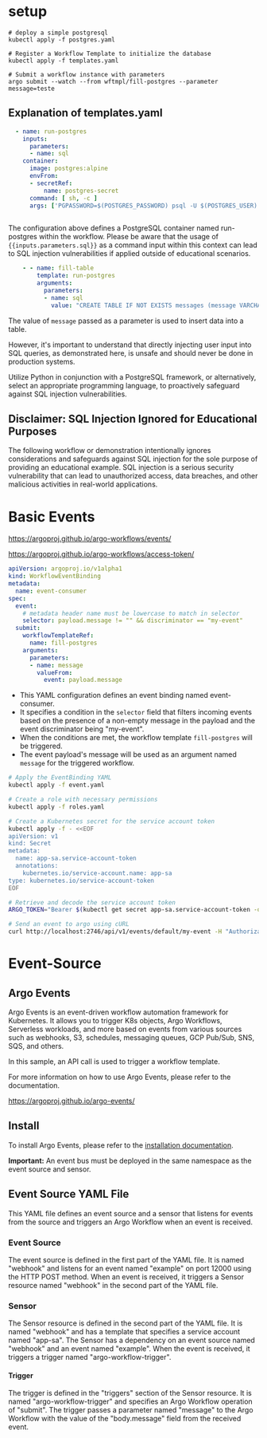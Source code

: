 # setup

```
# deploy a simple postgresql
kubectl apply -f postgres.yaml
 
# Register a Workflow Template to initialize the database
kubectl apply -f templates.yaml

# Submit a workflow instance with parameters
argo submit --watch --from wftmpl/fill-postgres --parameter message=teste
```

## Explanation of templates.yaml

```yaml
  - name: run-postgres
    inputs:
      parameters:
      - name: sql     
    container: 
      image: postgres:alpine
      envFrom:
      - secretRef:
          name: postgres-secret
      command: [ sh, -c ]
      args: ['PGPASSWORD=$(POSTGRES_PASSWORD) psql -U $(POSTGRES_USER) -h $(POSTGRES_HOST) -d $(POSTGRES_DB) -p $(POSTGRES_PORT) -c "{{inputs.parameters.sql}}"']
    
```
The configuration above defines a PostgreSQL container named run-postgres within the workflow. Please be aware that the usage of `{{inputs.parameters.sql}}` as a command input within this context can lead to SQL injection vulnerabilities if applied outside of educational scenarios.

```yaml
    - - name: fill-table
        template: run-postgres
        arguments:
          parameters:
          - name: sql
            value: "CREATE TABLE IF NOT EXISTS messages (message VARCHAR(255)); INSERT INTO messages (message) VALUES ('{{inputs.parameters.message}}');"
```
The value of `message` passed as a parameter is used to insert data into a table. 

However, it's important to understand that directly injecting user input into SQL queries, as demonstrated here, is unsafe and should never be done in production systems.

Utilize Python in conjunction with a PostgreSQL framework, or alternatively, select an appropriate programming language, to proactively safeguard against SQL injection vulnerabilities.

## Disclaimer: SQL Injection Ignored for Educational Purposes

The following workflow or demonstration intentionally ignores considerations and safeguards against SQL injection for the sole purpose of providing an educational example. SQL injection is a serious security vulnerability that can lead to unauthorized access, data breaches, and other malicious activities in real-world applications.


# Basic Events

https://argoproj.github.io/argo-workflows/events/

https://argoproj.github.io/argo-workflows/access-token/

```yaml
apiVersion: argoproj.io/v1alpha1
kind: WorkflowEventBinding
metadata:
  name: event-consumer
spec:
  event:
    # metadata header name must be lowercase to match in selector
    selector: payload.message != "" && discriminator == "my-event"
  submit:
    workflowTemplateRef:
      name: fill-postgres
    arguments:
      parameters:
      - name: message
        valueFrom:
          event: payload.message
```
- This YAML configuration defines an event binding named event-consumer.
- It specifies a condition in the `selector` field that filters incoming events based on the presence of a non-empty message in the payload and the event discriminator being "my-event".
- When the conditions are met, the workflow template `fill-postgres` will be triggered.
- The event payload's message will be used as an argument named `message` for the triggered workflow.

```bash
# Apply the EventBinding YAML
kubectl apply -f event.yaml

# Create a role with necessary permissions
kubectl apply -f roles.yaml

# Create a Kubernetes secret for the service account token
kubectl apply -f - <<EOF
apiVersion: v1
kind: Secret
metadata:
  name: app-sa.service-account-token
  annotations:
    kubernetes.io/service-account.name: app-sa
type: kubernetes.io/service-account-token
EOF

# Retrieve and decode the service account token
ARGO_TOKEN="Bearer $(kubectl get secret app-sa.service-account-token -o=jsonpath='{.data.token}' | base64 --decode)"

# Send an event to argo using cURL
curl http://localhost:2746/api/v1/events/default/my-event -H "Authorization: $ARGO_TOKEN" -d '{"message": "hello events"}'

```

# Event-Source

## Argo Events

Argo Events is an event-driven workflow automation framework for Kubernetes. It allows you to trigger K8s objects, Argo Workflows, Serverless workloads, and more based on events from various sources such as webhooks, S3, schedules, messaging queues, GCP Pub/Sub, SNS, SQS, and others.

In this sample, an API call is used to trigger a workflow template.

For more information on how to use Argo Events, please refer to the documentation.

https://argoproj.github.io/argo-events/


## Install

To install Argo Events, please refer to the [installation documentation](https://argoproj.github.io/argo-events/installation/).

**Important:** An event bus must be deployed in the same namespace as the event source and sensor.

## Event Source YAML File
This YAML file defines an event source and a sensor that listens for events from the source and triggers an Argo Workflow when an event is received.

### Event Source
The event source is defined in the first part of the YAML file. It is named "webhook" and listens for an event named "example" on port 12000 using the HTTP POST method. When an event is received, it triggers a Sensor resource named "webhook" in the second part of the YAML file.

### Sensor
The Sensor resource is defined in the second part of the YAML file. It is named "webhook" and has a template that specifies a service account named "app-sa". The Sensor has a dependency on an event source named "webhook" and an event named "example". When the event is received, it triggers a trigger named "argo-workflow-trigger".

#### Trigger
The trigger is defined in the "triggers" section of the Sensor resource. It is named "argo-workflow-trigger" and specifies an Argo Workflow operation of "submit". The trigger passes a parameter named "message" to the Argo Workflow with the value of the "body.message" field from the received event.


